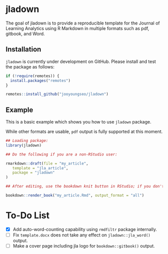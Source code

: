 
<!-- README.md is generated from README.Rmd. Please edit that file -->

# jladown

<!-- badges: start -->

<!-- badges: end -->

The goal of jladown is to provide a reproducible template for the
Journal of Learning Analytics using R Markdown in multiple formats such
as pdf, gitbook, and Word.

## Installation

`jladown` is currently under development on GitHub. Please install and
test the package as follows:

``` r
if (!require(remotes)) {
  install.packages("remotes")
}

remotes::install_github("jooyoungseo/jladown")
```

## Example

This is a basic example which shows you how to use `jladown` package.

While other formats are usable, `pdf` output is fully supported at this
moment.

``` r
## Loading package:
library(jladown)

## Do the following if you are a non-RStudio user:

rmarkdown::draft(file = "my_article", 
   template = "jla_article", 
   package = "jladown"
)

## After editing, use the bookdown knit button in RStudio; if you don't use RStudio, do the following in your R console:

bookdown::render_book("my_article.Rmd", output_format = "all")
```

# To-Do List

  - [x] Add auto-word-counting capability using `rmdfiltr` package
    internally.
  - [ ] Fix `template.docx` does not take any effect on
    `jladown::jla_word()` output.
  - [ ] Make a cover page including jla logo for `bookdown::gitbook()`
    output.
